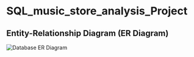 # SQL_music_store_analysis_Project
## Entity-Relationship Diagram (ER Diagram)

![Database ER Diagram](ERDmusicdatabase.png)
